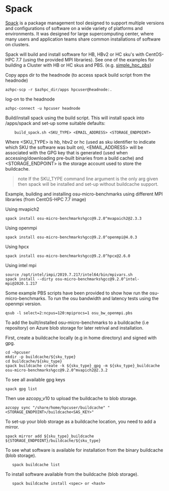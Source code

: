 # Spack

[Spack](https://spack.readthedocs.io/en/latest/) is a package management tool designed to support multiple versions and configurations of software on a wide variety of platforms and environments. It was designed for large supercomputing center, where many users and application teams share common installations of software on clusters.

Spack will build and install software for HB, HBv2 or HC sku's with CentOS-HPC 7.7 (using the provided MPI libraries). See one of the examples for building a Cluster with HB or HC skus and PBS. (e.g. [simple_hpc_pbs](../../examples/simple_hpc_pbs/readme.md))


Copy apps dir to the headnode (to access spack build script from the headnode)
```
azhpc-scp -r $azhpc_dir/apps hpcuser@headnode:.
```


log-on to the headnode
```
azhpc-connect -u hpcuser headnode
```


Build/install spack using the build script.  This will install spack into /apps/spack and set-up some suitable defaults:
```
    build_spack.sh <SKU_TYPE> <EMAIL_ADDRESS> <STORAGE_ENDPOINT>
```
Where <SKU_TYPE> is hb, hbv2 or hc (used as sku identifier to indicate which SKU the software was built on), <EMAIL_ADDRESS> will be associated with the GPG key that is generated (used when accessing/downloading pre-built binaries from a build cache) and <STORAGE_ENDPOINT> is the storage account used to store the buildcache.
>note If the SKU_TYPE command line argument is the only arg given then spack will be installed and set-up without buildcache support.

Example, building and installing osu-micro-benchmarks using different MPI libraries (from CentOS-HPC 7.7 image)

Using mvapich2
```
spack install osu-micro-benchmarks%gcc@9.2.0^mvapaich2@2.3.3
```
Using openmpi
```
spack install osu-micro-benchmarks%gcc@9.2.0^openmpi@4.0.3
```
Using hpcx
```
spack install osu-micro-benchmarks%gcc@9.2.0^hpcx@2.6.0
```
Using intel mpi 
```
source /opt/intel/impi/2019.7.217/intel64/bin/mpivars.sh
spack install --dirty osu-micro-benchmarks%gcc@9.2.0^intel-mpi@2020.1.217
```

Some example PBS scripts have been provided to show how run the osu-micro-benchmarks.
To run the osu bandwidth and latency tests using the openmpi version.
```
qsub -l select=2:ncpus=120:mpiprocs=1 osu_bw_openmpi.pbs
```

To add the built/installed osu-micro-benchmarks to a buildcache (i.e repository) on Azure blob storage
for later retrival and installation.

First, create a buildcache locally (e.g in home directory) and signed with gpg.
```
cd ~hpcuser
mkdir -p buildcache/${sku_type}
cd buildcache/${sku_type}
spack buildcache create -k ${sku_type}_gpg -m ${sku_type}_buildcache osu-micro-benchmarks%gcc@9.2.0^mvapich2@2.3.2
```

To see all available gpg keys
```
spack gpg list
```

Then use azcopy_v10 to upload the buildcache to blob storage.
```
azcopy sync "/share/home/hpcuser/buildcache" "<STORAGE_ENDPOINT>/buildcache<SAS_KEY>"
```

To set-up your blob storage as a buildcache location, you need to add a mirror.
```
spack mirror add ${sku_type}_buildcache ${STORAGE_ENDPOINT}/buildcache/${sku_type} 
```

To see what software is available for installation from the binary buildcache (blob storage).
```
   spack buildcache list
```

To install software available from the buildcache (blob storage).

```
   spack buildcache install <spec> or <hash>
```
